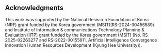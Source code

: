 ## Acknowledgments
This work was supported by the National Research Foundation of Korea (NRF) grant funded by the Korea government (MSIT)(RS-2024-00456589) and Institute of Information & communications Technology Planning & Evaluation (IITP) grant funded by the Korea government (MSIT) (No. RS-2025-02263277 and RS-2022-00155911, Artificial Intelligence Convergence Innovation Human Resources Development (Kyung Hee University)).
